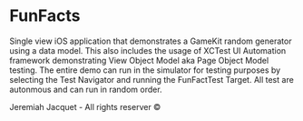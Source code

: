 # FunFacts
Single view iOS application that demonstrates a GameKit random generator using a data model.
This also includes the usage of XCTest UI Automation framework demonstrating View Object Model aka Page Object Model testing. 
The entire demo can run in the simulator for testing purposes by selecting the Test Navigator and running the FunFactTest Target.
All test are autonmous and can run in random order.

Jeremiah Jacquet - All rights reserver ©
